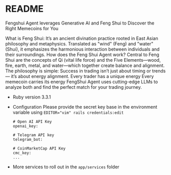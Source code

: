 # README

Fengshui Agent leverages Generative AI and Feng Shui to Discover the Right Memecoins for You

What is Feng Shui:
It’s an ancient divination practice rooted in East Asian philosophy and metaphysics.
Translated as "wind" (Feng) and "water" (Shui), it emphasizes the harmonious interaction between individuals and their surroundings.
How does the Feng Shui Agent work?
Central to Feng Shui are the concepts of Qi (vital life force) and the Five Elements—wood, fire, earth, metal, and water—which together create balance and alignment.
The philosophy is simple: Success in trading isn’t just about timing or trends — it’s about energy alignment.
Every trader has a unique energy
Every memecoin carries its energy
FengShui Agent uses cutting-edge LLMs to analyze both and find the perfect match for your trading journey.

* Ruby version
    3.3.1

* Configuration
    Please provide the secret key base in the environment variable
    using `EDITOR="vim" rails credentials:edit`
    ```
    # Open AI API Key
    openai_key:

    # Telegram API key
    telegram_bot:

    # CoinMarketCap API Key
    cmc_key:
    ...
    ```

* More services to roll out in the `app/services` folder
